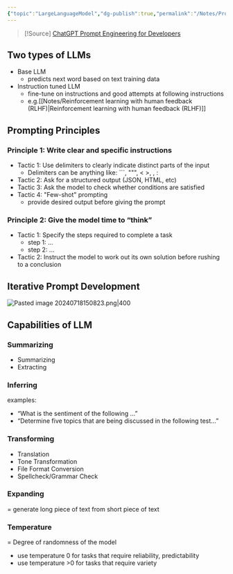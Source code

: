 ```yaml
---
{"topic":"LargeLanguageModel","dg-publish":true,"permalink":"/Notes/Prompt Engineering for Developers/","dgPassFrontmatter":true,"noteIcon":""}
---
```


>[!Source]
> [ChatGPT Prompt Engineering for Developers](https://learn.deeplearning.ai/courses/chatgpt-prompt-eng)
## Two types of LLMs
- Base LLM
	- predicts next word based on text training data
- Instruction tuned LLM
	- fine-tune on instructions and good attempts at following instructions 
	- e.g.[[Notes/Reinforcement learning with human feedback (RLHF)\|Reinforcement learning with human feedback (RLHF)]] 

## Prompting Principles
### Principle 1: Write clear and specific instructions
- Tactic 1: Use delimiters to clearly indicate distinct parts of the input
	- Delimiters can be anything like: ```, """, < >, <tag> </tag>, :
- Tactic 2: Ask for a structured output (JSON, HTML, etc)
- Tactic 3: Ask the model to check whether conditions are satisfied
- Tactic 4: "Few-shot" prompting
	- provide desired output before giving the prompt
### Principle 2: Give the model time to “think”
- Tactic 1: Specify the steps required to complete a task
	- step 1: ...
	- step 2: ...
- Tactic 2: Instruct the model to work out its own solution before rushing to a conclusion

## Iterative Prompt Development
![Pasted image 20240718150823.png|400](/img/user/assets/images/Pasted%20image%2020240718150823.png)

## Capabilities of LLM
### Summarizing
- Summarizing
- Extracting
### Inferring
examples: 
- “What is the sentiment of the following …”
- “Determine five topics that are being discussed in the following test…”
### Transforming
- Translation
- Tone Transformation
- File Format Conversion
- Spellcheck/Grammar Check
### Expanding
= generate long piece of text from short piece of text
### Temperature
= Degree of randomness of the model
- use temperature 0 for tasks that require reliability, predictability
- use temperature >0 for tasks that require variety



